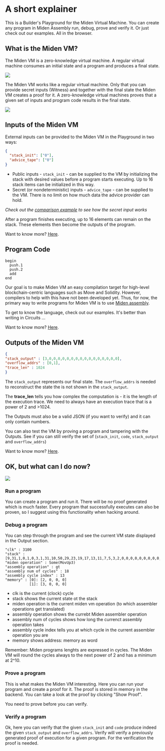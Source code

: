 # A short explainer

This is a Builder's Playground for the Miden Virtual Machine. You can create any program in Miden Assembly run, debug, prove and verify it. Or just check out our examples. All in the browser.

## What is the Miden VM?
The Miden VM is a zero-knowledge virtual machine. A regular virtual machine consumes an initial state and a program and produces a final state.

![](https://i.imgur.com/y3yYt2R.png)

The Miden VM works like a regular virtual machine. Only that you can provide secret inputs (Witness) and together with the final state the Miden VM creates a proof for it. A zero-knowledge virtual machines proves that a given set of inputs and program code results in the final state.  

![](https://i.imgur.com/t517366.png)

## Inputs of the Miden VM
External inputs can be provided to the Miden VM in the Playground in two ways:

```json
{
  "stack_init": ["0"],
  "advice_tape": ["0"]
}
```

* Public inputs - `stack_init` - can be supplied to the VM by initializing the stack with desired values before a program starts executing. Up to 16 stack items can be initialized in this way.
* Secret (or nondeterministic) inputs - `advice_tape` - can be supplied to the VM. There is no limit on how much data the advice provider can hold. 

*Check out the [comparison example](https://github.com/0xPolygonMiden/examples/blob/main/examples/comparison.masm) to see how the secret input works*

After a program finishes executing, up to 16 elements can remain on the stack. These elements then become the outputs of the program.

Want to know more? [Here](https://wiki.polygon.technology/docs/miden/intro/overview#inputs-and-outputs).

## Program Code
```
begin
  push.1
  push.2
  add
end
```

Our goal is to make Miden VM an easy compilation target for high-level blockchain-centric languages such as Move and Solidity.  However, compilers to help with this have not been developed yet. Thus, for now, the primary way to write programs for Miden VM is to use [Miden assembly](https://wiki.polygon.technology/docs/miden/user_docs/assembly/main).

To get to know the language, check out our examples. It's better than writing in Circuits ...

Want to know more? [Here](https://wiki.polygon.technology/docs/miden/user_docs/assembly/main).

## Outputs of the Miden VM

```json
{
"stack_output" : [3,0,0,0,0,0,0,0,0,0,0,0,0,0,0,0,0],
"overflow_addrs" : [0,1],
"trace_len" : 1024
}
```

The `stack_output` represents our final state. The `overflow_addrs` is needed to reconstruct the state the is not shown in the `stack_output`. 

The **trace_len** tells you how complex the computation is - it is the length of the execution trace. We need to always have an execution trace that is a power of 2 and >1024.  

The Outputs must also be a valid JSON (if you want to verify) and it can only contain numbers. 

You can also test the VM by proving a program and tampering with the Outputs. See if you can still verify the set of (`stack_init`, `code`, `stack_output` and `overflow_addrs`)

Want to know more? [Here](https://wiki.polygon.technology/docs/miden/user_docs/assembly/main).

## OK, but what can I do now?

![](https://i.imgur.com/Y6pkjzt.png)

### Run a program
You can create a program and run it. There will be no proof generated which is much faster. Every program that successfully executes can also be proven, so I suggest using this functionality when hacking around. 

### Debug a program
You can step through the program and see the current VM state displayed in the Output section. 

```
"clk" : 3100
"stack" : [9,31,1,0,1,0,3,1,31,10,50,29,23,19,17,13,11,7,5,3,2,0,0,0,0,0,0,0,0,0,0,0,0,0,0,0]
"miden operation" : Some(MovUp3)
"assembly operation" : gt
"assembly num of cycles" : 18
"assembly cycle index" : 13
"memory" : [0]: [2, 0, 0, 0] 
           [1]: [3, 0, 0, 0] 
```

* clk is the current (clock) cycle
* stack shows the current state ot the stack
* miden operation is the current miden vm operation (to which assembler operations get translated)
* assembly operation shows the currebt Miden assembler operation
* assembly num of cycles shows how long the currenct assembly operation takes
* assembly cycle index tells you at which cycle in the current assembler operation you are
* memory shows address: memory as word

Remember: Miden programs lenghts are expressed in cycles. The Miden VM will round the cycles always to the next power of 2 and has a minimum at 2^10.

### Prove a program
This is what makes the Miden VM interesting. Here you can run your program and create a proof for it. The proof is stored in memory in the backend. You can take a look at the proof by clicking "Show Proof".

You need to prove before you can verify.

### Verify a program
Ok, here you can verify that the given `stack_init` and `code` produce indeed the given `stack_output` and `overflow_addrs`. Verify will verify a previously generated proof of execution for a given program. For the verification the proof is needed.
